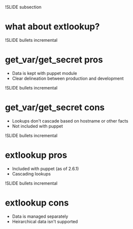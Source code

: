 !SLIDE  subsection
# what about extlookup? #

!SLIDE bullets incremental
# get\_var/get\_secret pros #

* Data is kept with puppet module
* Clear delineation between production and development

!SLIDE bullets incremental
# get\_var/get\_secret cons #

* Lookups don't cascade based on hostname or other facts
* Not included with puppet

!SLIDE bullets incremental
# extlookup pros #

* Included with puppet (as of 2.6.1)
* Cascading lookups

!SLIDE bullets incremental
# extlookup cons #

* Data is managed separately
* Heirarchical data isn't supported
